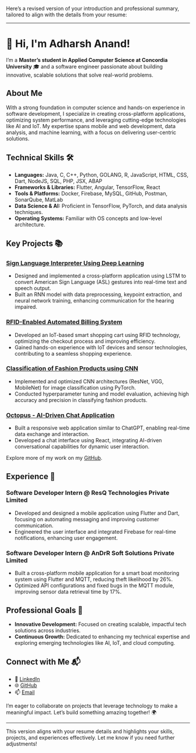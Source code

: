 Here’s a revised version of your introduction and professional summary, tailored to align with the details from your resume:

---

# 👋 Hi, I'm Adharsh Anand!  
I’m a **Master’s student in Applied Computer Science at Concordia University** 🎓 and a software engineer passionate about building innovative, scalable solutions that solve real-world problems.  

## About Me  
With a strong foundation in computer science and hands-on experience in software development, I specialize in creating cross-platform applications, optimizing system performance, and leveraging cutting-edge technologies like AI and IoT. My expertise spans mobile and web development, data analysis, and machine learning, with a focus on delivering user-centric solutions.  

## Technical Skills 🛠️  
- **Languages:** Java, C, C++, Python, GOLANG, R, JavaScript, HTML, CSS, Dart, NodeJS, SQL, PHP, JSX, ABAP  
- **Frameworks & Libraries:** Flutter, Angular, TensorFlow, React  
- **Tools & Platforms:** Docker, Firebase, MySQL, GitHub, Postman, SonarQube, MatLab  
- **Data Science & AI:** Proficient in TensorFlow, PyTorch, and data analysis techniques.  
- **Operating Systems:** Familiar with OS concepts and low-level architecture.  

## Key Projects 📚  
### [Sign Language Interpreter Using Deep Learning](https://github.com/adharsh2608)  
- Designed and implemented a cross-platform application using LSTM to convert American Sign Language (ASL) gestures into real-time text and speech output.  
- Built an RNN model with data preprocessing, keypoint extraction, and neural network training, enhancing communication for the hearing impaired.  

### [RFID-Enabled Automated Billing System](https://github.com/adharsh2608)  
- Developed an IoT-based smart shopping cart using RFID technology, optimizing the checkout process and improving efficiency.  
- Gained hands-on experience with IoT devices and sensor technologies, contributing to a seamless shopping experience.  

### [Classification of Fashion Products using CNN](https://github.com/adharsh2608)  
- Implemented and optimized CNN architectures (ResNet, VGG, MobileNet) for image classification using PyTorch.  
- Conducted hyperparameter tuning and model evaluation, achieving high accuracy and precision in classifying fashion products.  

### [Octopus - AI-Driven Chat Application](https://github.com/adharsh2608)  
- Built a responsive web application similar to ChatGPT, enabling real-time data exchange and interaction.  
- Developed a chat interface using React, integrating AI-driven conversational capabilities for dynamic user interaction.  

Explore more of my work on my [GitHub](https://github.com/adharsh2608).  

## Experience 💼  
### **Software Developer Intern** @ ResQ Technologies Private Limited  
- Developed and designed a mobile application using Flutter and Dart, focusing on automating messaging and improving customer communication.  
- Engineered the user interface and integrated Firebase for real-time notifications, enhancing user engagement.  

### **Software Developer Intern** @ AnDrR Soft Solutions Private Limited  
- Built a cross-platform mobile application for a smart boat monitoring system using Flutter and MQTT, reducing theft likelihood by 26%.  
- Optimized API configurations and fixed bugs in the MQTT module, improving sensor data retrieval time by 17%.  

## Professional Goals 🚀  
- **Innovative Development:** Focused on creating scalable, impactful tech solutions across industries.  
- **Continuous Growth:** Dedicated to enhancing my technical expertise and exploring emerging technologies like AI, IoT, and cloud computing.  

## Connect with Me 📬  
- 🔗 [LinkedIn](https://linkedin.com/in/adharsh-anand-b32728288)  
- 🌐 [GitHub](https://github.com/adharsh2608)  
- 📫 [Email](mailto:adharshrtc@gmail.com)  

I’m eager to collaborate on projects that leverage technology to make a meaningful impact. Let’s build something amazing together! 🌍  

--- 

This version aligns with your resume details and highlights your skills, projects, and experiences effectively. Let me know if you need further adjustments!
